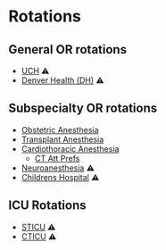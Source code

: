 

# Rotations

## General OR rotations
- [UCH](./uch.md) :warning:
- [Denver Health (DH)](./dh.md) :warning:
  
## Subspecialty OR rotations
- [Obstetric Anesthesia](./ob.md)
- [Transplant Anesthesia](./txp.md)
- [Cardiothoracic Anesthesia](./ct.md)
  - [CT Att Prefs](../ref/ct-att.md)
- [Neuroanesthesia](./neuro.md) :warning:
- [Childrens Hospital](./chco.md) :warning:

## ICU Rotations
- [STICU](./sticu.md) :warning:
- [CTICU](./cticu.md) :warning:
